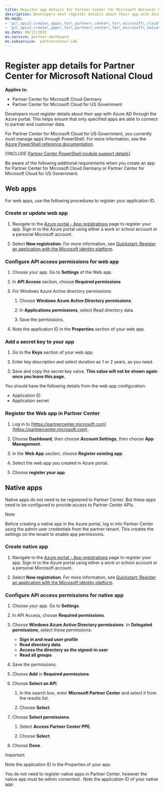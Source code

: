 ```yaml
---
title: Register app details for Partner Center for Microsoft National Cloud
description: Developers must register details about their app with Azure AD through the Azure portal. This helps ensure that only specified apps are able to connect to partner and customer data.
MS-HAID:
- 'pc\_apiv2.create\_apps\_for\_partner\_center\_for\_microsoft\_cloud\_germany'
- 'pc\_apiv2.create\_apps\_for\_partner\_center\_for\_microsoft\_national\_clouds'
ms.date: 09/17/2019
ms.service: partner-dashboard
ms.subservice:  partnercenter-sdk
---
```


# Register app details for Partner Center for Microsoft National Cloud

**Applies to:**

- Partner Center for Microsoft Cloud Germany
- Partner Center for Microsoft Cloud for US Government

Developers must register details about their app with Azure AD through the Azure portal. This helps ensure that only specified apps are able to connect to partner and customer data.

For Partner Center for Microsoft Cloud for US Government, you currently must manage apps through PowerShell. For more information, see the [Azure PowerShell reference documentation](/powershell/module/Azuread/?view=azureadps-2.0#applications).

[!INCLUDE [Partner Center PowerShell module support details](../includes/powershell-module-support.md)]

Be aware of the following additional requirements when you create an app for Partner Center for Microsoft Cloud Germany or Partner Center for Microsoft Cloud for US Government.

## Web apps

For web apps, use the following procedures to register your application ID.

### Create or update web app

1. Navigate to the [Azure portal - App registrations](https://go.microsoft.com/fwlink/?linkid=2083908) page to register your app. Sign in to the Azure portal using either a work or school account or a personal Microsoft account.

2. Select **New registration**. For more information, see [Quickstart: Register an application with the Microsoft identity platform](/azure/active-directory/develop/quickstart-register-app).

### Configure API access permissions for web app

1. Choose your app. Go to **Settings** of the Web app.

2. In **API Access** section, choose **Required permissions**

3. For Windows Azure Active directory permissions:

    1. Choose **Windows Azure Active Directory permissions**.

    2. In **Applications permissions**, select Read directory data.

    3. Save the permissions.

4. Note the application ID in the **Properties** section of your web app.

### Add a secret key to your app

1. Go to the **Keys** section of your web app.

2. Enter key description and select duration as 1 or 2 years, as you need.

3. Save and copy the secret key value. **This value will not be shown again once you leave this page.**

You should have the following details from the web app configuration:

- Application ID
- Application secret

### Register the Web app in Partner Center

1. Log in to [https://partnercenter.microsoft.com](https://partnercenter.microsoft.com).

2. Choose **Dashboard**, then choose **Account Settings**, then choose **App Management**.

3. In the **Web App** section, choose **Register existing app**.

4. Select the web app you created in Azure portal.

5. Choose **register your app**.

## Native apps

Native apps do not need to be registered to Partner Center. But these apps need to be configured to provide access to Partner Center APIs.

>[!NOTE]
>Before creating a native app in the Azure portal, log in into Partner Center using the admin user credentials from the partner tenant. This creates the settings on the tenant to enable app permissions.

### Create native app

1. Navigate to the [Azure portal - App registrations](https://go.microsoft.com/fwlink/?linkid=2083908) page to register your app. Sign in to the Azure portal using either a work or school account or a personal Microsoft account.

2. Select **New registration**. For more information, see [Quickstart: Register an application with the Microsoft identity platform](/azure/active-directory/develop/quickstart-register-app).

### Configure API access permissions for native app

1. Choose your app. Go to **Settings**.

2. In API Access, choose **Required permissions**.

3. Choose **Windows Azure Active Directory permissions**. In **Delegated permissions**, select these permissions:

    - **Sign in and read user profile**
    - **Read directory data**
    - **Access the directory as the signed-in user**
    - **Read all groups**

4. Save the permissions.

5. Choose **Add** in **Required permissions**.

6. Choose **Select an API**.

    1. In the search box, enter **Microsoft Partner Center** and select it from the results list.

    2. Choose **Select**.

7. Choose **Select permissions**.

    1. Select **Access Partner Center PPE**.
    
    2. Choose **Select**.

8. Choose **Done**.

>[!IMPORTANT]
> Note the application ID in the Properties of your app.

You do not need to register native apps in Partner Center, however the native app must be admin consented . Note the application ID of your native app.
